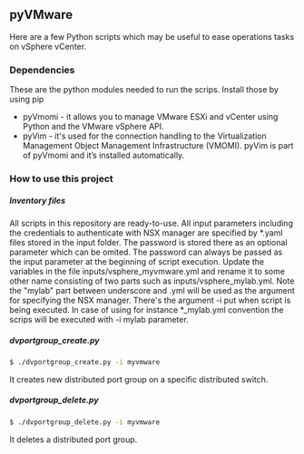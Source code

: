 **pyVMware**
--------

Here are a few Python scripts which may be useful to ease operations tasks on vSphere vCenter.

### Dependencies
These are the python modules needed to run the scrips. Install those by using pip
* pyVmomi - it allows you to manage VMware ESXi and vCenter using Python and the VMware vSphere API.
* pyVim - it's used for the connection handling to the Virtualization Management Object Management Infrastructure (VMOMI). pyVim is part of pyVmomi and it’s installed automatically.


### How to use this project
##### Inventory files
All scripts in this repository are ready-to-use. All input parameters including the credentials to authenticate with NSX manager are specified by *.yaml files stored in the input folder. The password is stored there as an optional parameter which can be omited. The password can always be passed as the input parameter at the beginning of script execution.
Update the variables in the file inputs/vsphere_myvmware.yml and rename it to some other name consisting of two parts such as inputs/vsphere_mylab.yml. Note the "mylab" part between underscore and .yml will be used as the argument for specifying the NSX manager. There's the argument -i put when script is being executed. In case of using for instance *_mylab.yml convention the scrips will be executed with -i mylab parameter.

##### dvportgroup_create.py

```sh
$ ./dvportgroup_create.py -i myvmware
```

It creates new distributed port group on a specific distributed switch.

##### dvportgroup_delete.py

```sh
$ ./dvportgroup_delete.py -i myvmware
```
It deletes a distributed port group.



